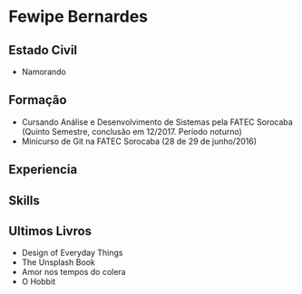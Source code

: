 # Fewipe Bernardes

## Estado Civil
- Namorando

## Formação
- Cursando Análise e Desenvolvimento de Sistemas pela FATEC Sorocaba (Quinto Semestre, conclusão em 12/2017. Período noturno)  
- Minicurso de Git na FATEC Sorocaba (28 de 29 de junho/2016)  

## Experiencia  

## Skills  

## Ultimos Livros
- Design of Everyday Things  
- The Unsplash Book  
- Amor nos tempos do colera  
- O Hobbit

